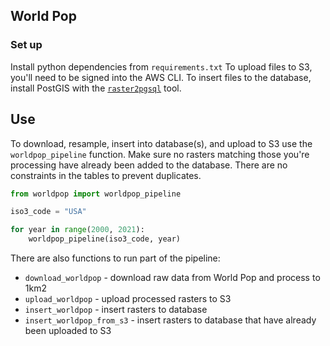## World Pop

### Set up

Install python dependencies from `requirements.txt`
To upload files to S3, you'll need to be signed into the AWS CLI.
To insert files to the database, install PostGIS with the [`raster2pgsql`](https://postgis.net/docs/using_raster_dataman.html#RT_Raster_Loader) tool.

## Use

To download, resample, insert into database(s), and upload to S3 use the `worldpop_pipeline` function. Make sure no rasters matching those you're processing
have already been added to the database. There are no constraints in the tables to prevent duplicates.

```python
from worldpop import worldpop_pipeline

iso3_code = "USA"

for year in range(2000, 2021):
    worldpop_pipeline(iso3_code, year)
```

There are also functions to run part of the pipeline:

- `download_worldpop` - download raw data from World Pop and process to 1km2
- `upload_worldpop` - upload processed rasters to S3
- `insert_worldpop` - insert rasters to database
- `insert_worldpop_from_s3` - insert rasters to database that have already been uploaded to S3
